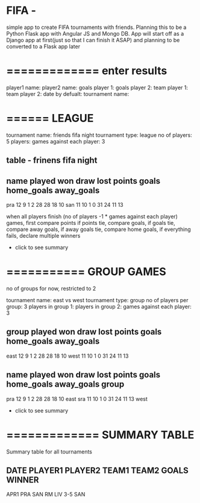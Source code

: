 # FIFA - 
simple app to create FIFA tournaments with friends. Planning this to be a Python Flask app with Angular JS and Mongo DB. App will start off as a Django app at first(just so that I can finish it ASAP) and planning to be converted to a Flask app later


=============
enter results
=============

player1 name: 
player2 name:
goals player 1: 
goals player 2:
team player 1:
team player 2:
date by defualt: 
tournament name:


======
LEAGUE
======

tournament name: friends fifa night
tournament type: league
no of players: 5
players:
games against each player: 3



table - frinens fifa night
-----

name  played   won  draw   lost   points  goals  home_goals away_goals
-----------------------------------------------------------------------

pra   12       9    1      2      28      28       18        10
san   11       10   1      0      31      24       11        13


when all players finish (no of players -1 * games against each player) games, first compare points 
if points tie, compare goals, if goals tie, compare away goals, if away goals tie, compare home goals, if everything fails, declare multiple winners


+ click to see summary

===========
GROUP GAMES
===========

no of groups for now, restricted to 2

tournament name: east vs west
tournament type: group
no of players per group: 3
players in group 1:
players in group 2: 
games against each player: 3

group  played   won  draw   lost   points  goals  home_goals away_goals
-----------------------------------------------------------------------

east   12       9    1      2      28      28       18        10
west   11       10   1      0      31      24       11        13

name  played   won  draw   lost   points  goals  home_goals away_goals  group
-------------------------------------------------------------------------------

pra   12       9    1      2      28      28       18        10         east
sra   11       10   1      0      31      24       11        13         west

+ click to see summary


=============
SUMMARY TABLE
=============

Summary table for all tournaments

DATE PLAYER1  PLAYER2  TEAM1  TEAM2  GOALS  WINNER
--------------------------------------------------
APR1  PRA      SAN      RM     LIV   3-5    SAN








